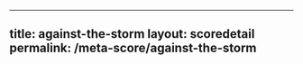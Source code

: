 ---
        
title: against-the-storm
layout: scoredetail
permalink: /meta-score/against-the-storm
---